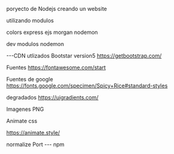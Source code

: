 poryecto de Nodejs creando un website 

utilizando modulos 

colors
express 
ejs
morgan
nodemon 

dev modulos 
nodemon 

---CDN utlizados 
Bootstar version5 
https://getbootstrap.com/

Fuentes 
https://fontawesome.com/start

Fuentes de google 
https://fonts.google.com/specimen/Spicy+Rice#standard-styles

degradados 
https://uigradients.com/

Imagenes PNG 

Animate css

https://animate.style/

normalize Port --- npm 

